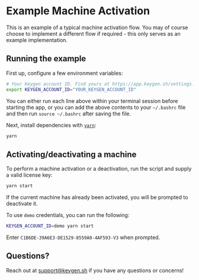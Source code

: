 # Example Machine Activation

This is an example of a typical machine activation flow. You may of course
choose to implement a different flow if required - this only serves as an
example implementation.

## Running the example

First up, configure a few environment variables:

```bash
# Your Keygen account ID. Find yours at https://app.keygen.sh/settings.
export KEYGEN_ACCOUNT_ID="YOUR_KEYGEN_ACCOUNT_ID"
```

You can either run each line above within your terminal session before
starting the app, or you can add the above contents to your `~/.bashrc`
file and then run `source ~/.bashrc` after saving the file.

Next, install dependencies with [`yarn`](https://yarnpkg.comg):

```bash
yarn
```

## Activating/deactivating a machine

To perform a machine activation or a deactivation, run the script and
supply a valid license key:

```bash
yarn start
```

If the current machine has already been activated, you will be prompted
to deactivate it.

To use `demo` credentials, you can run the following:

```bash
KEYGEN_ACCOUNT_ID=demo yarn start
```

Enter `C1B6DE-39A6E3-DE1529-8559A0-4AF593-V3` when prompted.

## Questions?

Reach out at [support@keygen.sh](mailto:support@keygen.sh) if you have any
questions or concerns!
